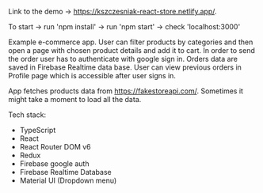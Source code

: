 Link to the demo -> https://kszczesniak-react-store.netlify.app/.

To start -> run 'npm install' -> run 'npm start' -> check 'localhost:3000'

Example e-commerce app. User can filter products by categories and then open a page with chosen product details and add it to cart. In order to send the order user has to authenticate with google sign in. Orders data are saved in Firebase Realtime data base. User can view previous orders in Profile page which is accessible after user signs in.

App fetches products data from https://fakestoreapi.com/. Sometimes it might take a moment to load all the data.

Tech stack:
- TypeScript
- React
- React Router DOM v6
- Redux
- Firebase google auth
- Firebase Realtime Database
- Material UI (Dropdown menu)

